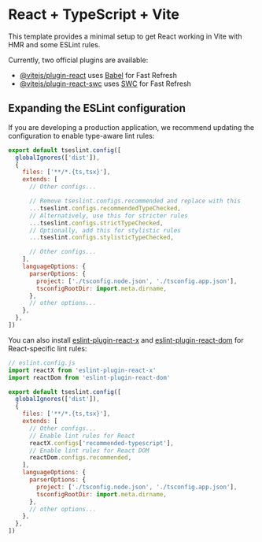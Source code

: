 <!-- 
โค้ดนี้เป็นfunction ที่ใช้สำหรับกรอกชื่อกับอีเมล แล้วกด Submit เพื่อบันทึกข้อมูลลงใน state และแสดงผลด้านล่าง ถ้าข้อมูลถูกกรอกแล้วจะโชว์ชื่อกับอีเมล แต่ถ้ายังไม่กรอกจะขึ้นว่า "ยังไม่ได้กรอก" ฟังก์ชัน submit จะเก็บข้อมูลที่กรอกไว้ใน state submittedData และแสดง alert ข้อมูลนั้น ส่วนฟังก์ชัน Clear จะล้างข้อมูลทั้งหมดให้เป็นค่าว่าง useEffect ที่ใส่มาแบบไม่มี dependency จะทำงานทุกครั้งที่ component re-render แล้วจะ console.log ค่า name กับ email ปัจจุบัน ส่วน UI ก็มี input สองช่อง ปุ่ม submit กับปุ่ม clear แล้วก็มีส่วนแสดงผลข้อมูลที่อยู่ข้างล่าง ตัว component นี้รันได้บนเบราว์เซอร์เพราะใช้ DOM APIs อย่าง alert กับ input
 -->




# React + TypeScript + Vite

This template provides a minimal setup to get React working in Vite with HMR and some ESLint rules.

Currently, two official plugins are available:

- [@vitejs/plugin-react](https://github.com/vitejs/vite-plugin-react/blob/main/packages/plugin-react) uses [Babel](https://babeljs.io/) for Fast Refresh
- [@vitejs/plugin-react-swc](https://github.com/vitejs/vite-plugin-react/blob/main/packages/plugin-react-swc) uses [SWC](https://swc.rs/) for Fast Refresh

## Expanding the ESLint configuration

If you are developing a production application, we recommend updating the configuration to enable type-aware lint rules:

```js
export default tseslint.config([
  globalIgnores(['dist']),
  {
    files: ['**/*.{ts,tsx}'],
    extends: [
      // Other configs...

      // Remove tseslint.configs.recommended and replace with this
      ...tseslint.configs.recommendedTypeChecked,
      // Alternatively, use this for stricter rules
      ...tseslint.configs.strictTypeChecked,
      // Optionally, add this for stylistic rules
      ...tseslint.configs.stylisticTypeChecked,

      // Other configs...
    ],
    languageOptions: {
      parserOptions: {
        project: ['./tsconfig.node.json', './tsconfig.app.json'],
        tsconfigRootDir: import.meta.dirname,
      },
      // other options...
    },
  },
])
```

You can also install [eslint-plugin-react-x](https://github.com/Rel1cx/eslint-react/tree/main/packages/plugins/eslint-plugin-react-x) and [eslint-plugin-react-dom](https://github.com/Rel1cx/eslint-react/tree/main/packages/plugins/eslint-plugin-react-dom) for React-specific lint rules:

```js
// eslint.config.js
import reactX from 'eslint-plugin-react-x'
import reactDom from 'eslint-plugin-react-dom'

export default tseslint.config([
  globalIgnores(['dist']),
  {
    files: ['**/*.{ts,tsx}'],
    extends: [
      // Other configs...
      // Enable lint rules for React
      reactX.configs['recommended-typescript'],
      // Enable lint rules for React DOM
      reactDom.configs.recommended,
    ],
    languageOptions: {
      parserOptions: {
        project: ['./tsconfig.node.json', './tsconfig.app.json'],
        tsconfigRootDir: import.meta.dirname,
      },
      // other options...
    },
  },
])
```
